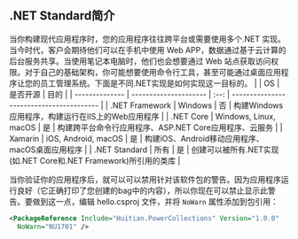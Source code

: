 ## .NET Standard简介
当你构建现代应用程序时，您的应用程序往往跨平台或需要使用多个.NET 实现。当今时代，客户会期待他们可以在手机中使用 Web APP，数据通过基于云计算的后台服务共享。当使用笔记本电脑时，他们也会想要通过 Web 站点获取访问权限。对于自己的基础架构，你可能想要使用命令行工具，甚至可能通过桌面应用程序让您的员工管理系统。下面是不同.NET实现是如何实现这一目标的。
|                | OS                    | 是否开源 | 目的                                       |
| -------------- | --------------------- | :--: | ---------------------------------------- |
| .NET Framework | Windows               |  否   | 构建Windows应用程序，构建运行在IIS上的Web应用程序          |
| .NET Core      | Windows, Linux, macOS |  是   | 构建跨平台命令行应用程序、ASP.NET Core应用程序、云服务        |
| Xamarin        | iOS, Android, macOS   |  是   | 构建iOS、Android移动应用程序、macOS桌面应用程序          |
| .NET Standard  | 所有                    |  是   | 创建可以被所有.NET实现(如.NET Core和.NET Framework)所引用的类库 |

当你验证你的应用程序后，就可以可以禁用针对该软件包的警告。因为应用程序运行良好（它正确打印了您创建的bag中的内容），所以你现在可以禁止显示此警告。要做到这一点，编辑 hello.csproj 文件，并将 `NoWarn` 属性添加到包引用：

```xml
<PackageReference Include="Huitian.PowerCollections" Version="1.0.0" 
  NoWarn="NU1701" />
```

